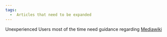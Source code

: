```yaml
---
tags:
  -  Articles that need to be expanded 
---
```

Unexperienced Users most of the time need guidance regarding
[Mediawiki](http://www.mediawiki.com)